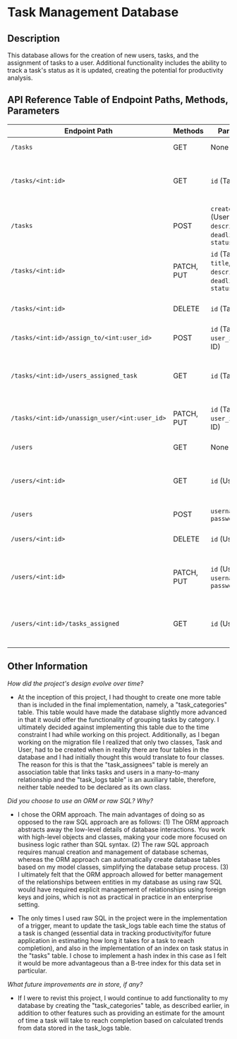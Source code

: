 # Task Management Database

## Description

This database allows for the creation of new users, tasks, and the assignment of tasks to a user. Additional functionality includes the ability to track a task's status as it is updated, creating the potential for productivity analysis. 

## API Reference Table of Endpoint Paths, Methods, Parameters

| Endpoint Path | Methods | Parameters | Description |
| --- | --- | --- | --- |
| `/tasks` | GET | None | Retrieves all tasks. |
| `/tasks/<int:id>` | GET | `id` (Task ID) | Retrieves information for a specific task. |
| `/tasks` | POST | `created_by_user` (User ID), `title`, `description`, `deadline`, `status` | Creates a new task. |
| `/tasks/<int:id>` | PATCH, PUT | `id` (Task ID), `title`, `description`, `deadline`, `status` | Updates information for a specific task. |
| `/tasks/<int:id>` | DELETE | `id` (Task ID) | Deletes a specific task. |
| `/tasks/<int:id>/assign_to/<int:user_id>` | POST | `id` (Task ID), `user_id` (User ID) | Assigns a task to a user. |
| `/tasks/<int:id>/users_assigned_task` | GET | `id` (Task ID) | Retrieves users assigned to a specific task. |
| `/tasks/<int:id>/unassign_user/<int:user_id>` | PATCH, PUT | `id` (Task ID), `user_id` (User ID) | Unassigns a user from a specific task. |
| `/users` | GET | None | Retrieves all users. |
| `/users/<int:id>` | GET | `id` (User ID) | Retrieves information for a specific user. |
| `/users` | POST | `username`, `email`, `password` | Creates a new user. |
| `/users/<int:id>` | DELETE | `id` (User ID) | Deletes a specific user. |
| `/users/<int:id>` | PATCH, PUT | `id` (User ID), `username`, `email`, `password` | Updates information for a specific user. |
| `/users/<int:id>/tasks_assigned` | GET | `id` (User ID) | Retrieves tasks assigned to a specific user. |

## Other Information

<i> How did the project's design evolve over time? </i>

* At the inception of this project, I had thought to create one more table than is included in the final implementation, namely, a "task_categories" table. This table would have made the database slightly more advanced in that it would offer the functionality of grouping tasks by category. I ultimately decided against implementing this table due to the time constraint I had while working on this project. Additionally, as I began working on the migration file I realized that only two classes, Task and User, had to be created when in reality there are four tables in the database and I had initially thought this would translate to four classes. The reason for this is that the "task_assignees" table is merely an association table that links tasks and users in a many-to-many relationship and the "task_logs table" is an auxiliary table, therefore, neither table needed to be declared as its own class. 

<i> Did you choose to use an ORM or raw SQL? Why? </i>

* I chose the ORM approach. The main advantages of doing so as opposed to the raw SQL approach are as follows: (1) The ORM approach abstracts away the low-level details of database interactions. You work with high-level objects and classes, making your code more focused on business logic rather than SQL syntax. (2) The raw SQL approach requires manual creation and management of database schemas, whereas the ORM approach can automatically create database tables based on my model classes, simplifying the database setup process. (3) I ultimately felt that the ORM approach allowed for better management of the relationships between entities in my database as using raw SQL would have required explicit management of relationships using foreign keys and joins, which is not as practical in practice in an enterprise setting.

* The only times I used raw SQL in the project were in the implementation of a trigger, meant to update the task_logs table each time the status of a task is changed (essential data in tracking productivity/for future application in estimating how long it takes for a task to reach completion), and also in the implementation of an index on task status in the "tasks" table. I chose to implement a hash index in this case as I felt it would be more advantageous than a B-tree index for this data set in particular.

<i> What future improvements are in store, if any? </i>

* If I were to revist this project, I would continue to add functionality to my database by creating the "task_categories" table, as described earlier, in addition to other features such as providing an estimate for the amount of time a task will take to reach completion based on calculated trends from data stored in the task_logs table. 
